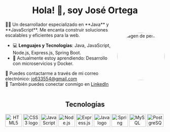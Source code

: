 <div align="center">
    <h1>Hola! 👋, soy <b>José Ortega</b></h1>
</div>
<div style="display: flex; align-items: center; justify-content: center;">
    <div style="text-align: left; margin-right: 20px;">
        🧑‍💻 Un desarrollador especializado en **Java** y **JavaScript**. Me encanta construir soluciones escalables y eficientes para la web.

 - 💻 **Lenguajes y Tecnologías**: Java, JavaScript, Node.js, Express.js, Spring Boot.
- 🌱 Actualmente estoy aprendiendo: Desarrollo con microservicios y Docker.

📧 Puedes contactarme a través de mi correo electrónico: <a href="mailto:jo633554@gmail.com">jo633554@gmail.com</a>  
🔗 También puedes conectar conmigo en <a href="https://www.linkedin.com/in/jos%C3%A9-abraham-ortega-oyarz%C3%BAn-389851247/" target="_blank">LinkedIn</a>
 </div>
<div style="display: flex; align-items: center;">
    <img src="https://i.pinimg.com/736x/03/eb/7b/03eb7b9432ea70322be9c7549070d52e.jpg" alt="Imagen de perfil" style="border-radius: 50%; width: 150px; height: 150px; object-fit: cover;" /> </div>
</div>

<div style="display:inline; width:100%" align="center">
    <h2>Tecnologías</h2>
    <img src="https://cdn.jsdelivr.net/gh/devicons/devicon/icons/html5/html5-original.svg" height="40" width="52" alt="HTML5 logo" />
    <img src="https://cdn.jsdelivr.net/gh/devicons/devicon/icons/css3/css3-original.svg" height="40" width="52" alt="CSS3 logo" />
    <img src="https://cdn.jsdelivr.net/gh/devicons/devicon/icons/javascript/javascript-original.svg" height="40" width="52" alt="JavaScript logo" />
    <img src="https://cdn.jsdelivr.net/gh/devicons/devicon/icons/nodejs/nodejs-original.svg" height="40" width="52" alt="Node.js logo" />
    <img src="https://cdn.jsdelivr.net/gh/devicons/devicon/icons/express/express-original.svg" height="40" width="52" alt="Express.js logo" />
    <img src="https://cdn.jsdelivr.net/gh/devicons/devicon/icons/java/java-original.svg" height="40" width="52" alt="Java logo" />
    <img src="https://cdn.jsdelivr.net/gh/devicons/devicon/icons/spring/spring-original.svg" height="40" width="52" alt="Spring Boot logo" />
    <img src="https://cdn.jsdelivr.net/gh/devicons/devicon/icons/mysql/mysql-original.svg" height="40" width="52" alt="MySQL logo" />
    <img src="https://cdn.jsdelivr.net/gh/devicons/devicon/icons/postgresql/postgresql-original.svg" height="40" width="52" alt="PostgreSQL logo" />
</div>
